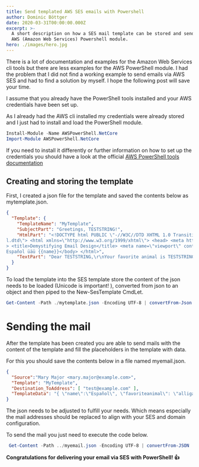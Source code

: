 ```yaml
---
title: Send templated AWS SES emails with Powershell
author: Dominic Böttger
date: 2020-03-31T00:00:00.000Z
excerpt: >-
  A short description on how a SES mail template can be stored and send with the
  AWS (Amazon Web Services) Powershell module.
hero: ./images/hero.jpg
---
```

There is a lot of documentation and examples for the Amazon Web Services cli tools but there are less examples for the AWS PowerShell module. I had the problem that I did not find a working example to send emails via AWS SES and had to find a solution by myself. I hope the following post will save your time.

I assume that you already have the PowerShell tools installed and your AWS credentials have been set up.

As I already had the AWS cli installed my credentials were already stored and I just had to install and load the PowerShell module.

```powershell
Install-Module -Name AWSPowerShell.NetCore
Import-Module AWSPowerShell.NetCore
```

If you need to install it differently or further information on how to set up the credentials you should have a look at the official [AWS PowerShell tools documentation](https://docs.aws.amazon.com/powershell/latest/userguide/pstools-welcome.html)

## Creating and storing the template

First, I created a json file for the template and saved the contents below as mytemplate.json.

```json
{
  "Template": {
    "TemplateName": "MyTemplate",
    "SubjectPart": "Greetings, TESTSTRING!",
    "HtmlPart": "<!DOCTYPE html PUBLIC \"-//W3C//DTD XHTML 1.0 Transitional//EN\" \"http://www.w3.org/TR/xhtml1/DTD/xhtml1-transitiona
l.dtd\"> <html xmlns=\"http://www.w3.org/1999/xhtml\"> <head> <meta http-equiv=\"Content-Type\" content=\"text/html; charset=UTF-8\" /
> <title>Demystifying Email Design</title> <meta name=\"viewport\" content=\"width=device-width, initial-scale=1.0\"/> </head> <body>
Español üäü {{name}}</body> </html>",
    "TextPart": "Dear TESTSTRING,\r\nYour favorite animal is TESTSTRING."
  }
}
```

To load the template into the SES template store the content of the json needs to be loaded (Unicode is important! ), converted from json to an object and then piped to the New-SesTemplate CmdLet.

```powershell
Get-Content -Path ./mytemplate.json -Encoding UTF-8 | convertFrom-Json | New-SesTemplate
```

# Sending the mail

After the template has been created you are able to send mails with the content of the template and fill the placeholders in the template with data.

For this you should save the contents below in a file named myemail.json.

```json
{
  "Source":"Mary Major <mary.major@example.com>",
  "Template": "MyTemplate",
  "Destination_ToAddress": [ "test@example.com" ],
  "TemplateData": "{ \"name\":\"Español\", \"favoriteanimal\": \"alligator in IL template\" }"
}
```

The json needs to be adjusted to fulfill your needs. Which means especially the mail addresses should be replaced to align with your SES and domain configuration.

To send the mail you just need to execute the code below.

```powershell
 Get-Content -Path ../myemail.json -Encoding UTF-8 | convertFrom-JSON | Send-SESTemplatedEmail
```

**Congratulations for delivering your email via SES with PowerShell! 👍**